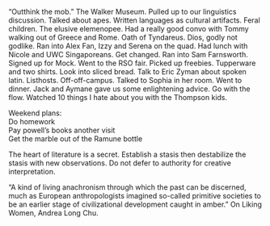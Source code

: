 “Outthink the mob.” The Walker Museum. Pulled up to our linguistics discussion. Talked about apes. Written languages as cultural artifacts. Feral children. The elusive elemenopee. Had a really good convo with Tommy walking out of Greece and Rome. Oath of Tyndareus. Dios, godly not godlike. Ran into Alex Fan, Izzy and Serena on the quad. Had lunch with Nicole and UWC Singaporeans. Get changed. Ran into Sam Farnsworth. Signed up for Mock. Went to the RSO fair. Picked up freebies. Tupperware and two shirts. Look into sliced bread. Talk to Eric Zyman about spoken latin. Listhosts. Off-off-campus. Talked to Sophia in her room. Went to dinner. Jack and Aymane gave us some enlightening advice. Go with the flow. Watched 10 things I hate about you with the Thompson kids.

Weekend plans:  
Do homework  
Pay powell’s books another visit  
Get the marble out of the Ramune bottle

The heart of literature is a secret. Establish a stasis then destabilize the stasis with new observations. Do not defer to authority for creative interpretation. 

“A kind of living anachronism through which the past can be discerned, much as European anthropologists imagined so-called primitive societies to be an earlier stage of civilizational development caught in amber.” On Liking Women, Andrea Long Chu.